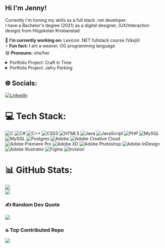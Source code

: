 ## Hi I'm Jenny!

Currently I'm honing my skills as a full stack .net developer. <br />
I have a Bachelor's degree (2021) as a digital designer, (UX/Interaction design) from Högskolan Kristianstad <br/>

🔭 **I’m currently working on:** Lexicon .NET fullstack course (Växjö) <br/>
⚡ **Fun fact:** I am a weaver, OG programming language <br/>
😄 **Pronouns:** she/her <br/>

<details>
**<summary> Portfolio Project: Craft in Time </summary>**

### Portfolio Project: Craft in Time

React app, with a C# backend, relying on an SQL database. <br />
The app has been checked for accessibility and designed primarily for small screens, mobile phones. <br />
It's a simple tracking app to time your projects. You can add tasks and when you stop a timer can decide to apply it to the project at large or a specific task.<br />
Once your project is done you can look at the Timers, and get stats on how long you worked on a project broken down by day.<br />
Have a look at a demo version, without login, to see how it works. Add a new project for yourself and start tracking! <br />
  [ --> Go to Live Demo](https://lia-de.github.io/craftintime-react/)
  * React app, HTML, CSS, coded in Visual Studio Code.
  * Hosted on GitHub Pages - [craftintime - source code](https://github.com/Lia-De/craftintime-react)
  * API Server running on Azure
  * SQL Server running on Azure
</details>

<details>
**<summary> Portfolio Project: Jafry Parking </summary>**

  ### Jafry Parking App
  
  Group project with Frexet. My backend API is available:
  * https://github.com/Lia-De/ParkingApp
    
  The Frontend is coded in React, 80% of it done by me, is available:
  * https://github.com/JafryParking/JennyFEReact

Mobile-first design to add a user, add cars to the user, start and stop parking times and provide useable feedback to the user.
React Icons throughout and a simple colour-scheme.
  
</details>

## 🌐 Socials:
[![LinkedIn](https://img.shields.io/badge/LinkedIn-%230077B5.svg?logo=linkedin&logoColor=white)](https://linkedin.com/in/jennytapani) 

# 💻 Tech Stack:
![C](https://img.shields.io/badge/c-%2300599C.svg?style=for-the-badge&logo=c&logoColor=white) ![C#](https://img.shields.io/badge/c%23-%23239120.svg?style=for-the-badge&logo=csharp&logoColor=white) ![C++](https://img.shields.io/badge/c++-%2300599C.svg?style=for-the-badge&logo=c%2B%2B&logoColor=white) ![CSS3](https://img.shields.io/badge/css3-%231572B6.svg?style=for-the-badge&logo=css3&logoColor=white) ![HTML5](https://img.shields.io/badge/html5-%23E34F26.svg?style=for-the-badge&logo=html5&logoColor=white) ![Java](https://img.shields.io/badge/java-%23ED8B00.svg?style=for-the-badge&logo=openjdk&logoColor=white) ![JavaScript](https://img.shields.io/badge/javascript-%23323330.svg?style=for-the-badge&logo=javascript&logoColor=%23F7DF1E) ![PHP](https://img.shields.io/badge/php-%23777BB4.svg?style=for-the-badge&logo=php&logoColor=white) ![MySQL](https://img.shields.io/badge/mysql-4479A1.svg?style=for-the-badge&logo=mysql&logoColor=white) ![MySQL](https://img.shields.io/badge/mysql-4479A1.svg?style=for-the-badge&logo=mysql&logoColor=white) ![Postgres](https://img.shields.io/badge/postgres-%23316192.svg?style=for-the-badge&logo=postgresql&logoColor=white) ![Adobe](https://img.shields.io/badge/adobe-%23FF0000.svg?style=for-the-badge&logo=adobe&logoColor=white) ![Adobe Creative Cloud](https://img.shields.io/badge/Adobe%20Creative%20Cloud-DA1F26.svg?style=for-the-badge&logo=Adobe%20Creative%20Cloud&logoColor=white) ![Adobe Premiere Pro](https://img.shields.io/badge/Adobe%20Premiere%20Pro-9999FF.svg?style=for-the-badge&logo=Adobe%20Premiere%20Pro&logoColor=white) ![Adobe XD](https://img.shields.io/badge/Adobe%20XD-470137?style=for-the-badge&logo=Adobe%20XD&logoColor=#FF61F6) ![Adobe Photoshop](https://img.shields.io/badge/adobe%20photoshop-%2331A8FF.svg?style=for-the-badge&logo=adobe%20photoshop&logoColor=white) ![Adobe InDesign](https://img.shields.io/badge/Adobe%20InDesign-49021F?style=for-the-badge&logo=adobeindesign&logoColor=FF3366) ![Adobe Illustrator](https://img.shields.io/badge/adobe%20illustrator-%23FF9A00.svg?style=for-the-badge&logo=adobe%20illustrator&logoColor=white) ![Figma](https://img.shields.io/badge/figma-%23F24E1E.svg?style=for-the-badge&logo=figma&logoColor=white) ![Invision](https://img.shields.io/badge/invision-FF3366?style=for-the-badge&logo=invision&logoColor=white)
# 📊 GitHub Stats:
![](https://github-readme-stats.vercel.app/api?username=Lia-De&theme=graywhite&hide_border=false&include_all_commits=false&count_private=false)<br/>
![](https://github-readme-stats.vercel.app/api/top-langs/?username=Lia-De&theme=graywhite&hide_border=false&include_all_commits=false&count_private=false&layout=compact)

### ✍️ Random Dev Quote
![](https://quotes-github-readme.vercel.app/api?type=horizontal&theme=gruvbox)

### 🔝 Top Contributed Repo
![](https://github-contributor-stats.vercel.app/api?username=Lia-De&limit=5&theme=graywhite&combine_all_yearly_contributions=true)

<!-- Proudly created with GPRM ( https://gprm.itsvg.in ) -->
